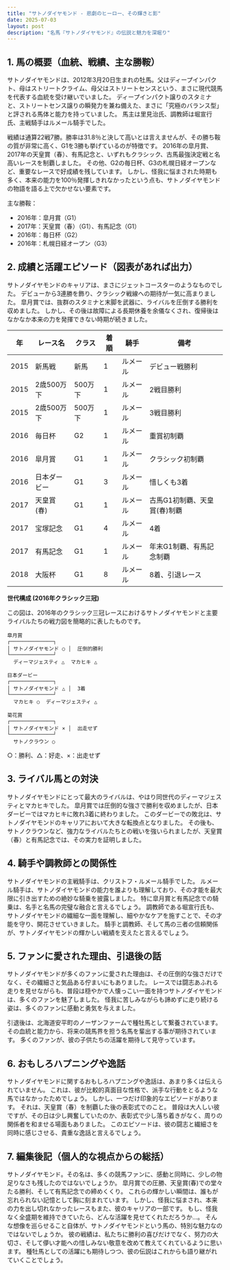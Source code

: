 ```yaml
---
title: "サトノダイヤモンド - 悲劇のヒーロー、その輝きと影"
date: 2025-07-03
layout: post
description: "名馬『サトノダイヤモンド』の伝説と魅力を深堀り"
---
```


## 1. 馬の概要（血統、戦績、主な勝鞍）

サトノダイヤモンドは、2012年3月20日生まれの牡馬。父はディープインパクト、母はストリートクライム、母父はストリートセンスという、まさに現代競馬を代表する血統を受け継いでいました。  ディープインパクト譲りのスタミナと、ストリートセンス譲りの瞬発力を兼ね備えた、まさに「究極のバランス型」と評される馬体と能力を持っていました。  馬主は里見治氏、調教師は堀宣行氏、主戦騎手はルメール騎手でした。

戦績は通算22戦7勝。勝率は31.8％と決して高いとは言えませんが、その勝ち鞍の質が非常に高く、G1を3勝も挙げているのが特徴です。  2016年の皐月賞、2017年の天皇賞（春）、有馬記念と、いずれもクラシック、古馬最強決定戦と名高いレースを制覇しました。  その他、G2の毎日杯、G3の札幌日経オープンなど、重要なレースで好成績を残しています。  しかし、怪我に悩まされた時期も多く、本来の能力を100％発揮しきれなかったという点も、サトノダイヤモンドの物語を語る上で欠かせない要素です。


主な勝鞍：

* 2016年：皐月賞（G1）
* 2017年：天皇賞（春）（G1）、有馬記念（G1）
* 2016年：毎日杯（G2）
* 2016年：札幌日経オープン（G3）


## 2. 成績と活躍エピソード（図表があれば出力）

サトノダイヤモンドのキャリアは、まさにジェットコースターのようなものでした。  デビューから3連勝を飾り、クラシック戦線への期待が一気に高まりました。  皐月賞では、抜群のスタミナと末脚を武器に、ライバルを圧倒する勝利を収めました。  しかし、その後は故障による長期休養を余儀なくされ、復帰後はなかなか本来の力を発揮できない時期が続きました。

| 年 | レース名       | クラス | 着順 | 騎手       | 備考                                         |
|---|---------------|-------|-----|-------------|----------------------------------------------|
| 2015 | 新馬戦       | 新馬   | 1   | ルメール     | デビュー戦勝利                               |
| 2015 | 2歳500万下 | 500万下 | 1   | ルメール     | 2戦目勝利                                   |
| 2015 | 2歳500万下 | 500万下 | 1   | ルメール     | 3戦目勝利                                   |
| 2016 | 毎日杯       | G2    | 1   | ルメール     | 重賞初制覇                                   |
| 2016 | 皐月賞       | G1    | 1   | ルメール     | クラシック初制覇                             |
| 2016 | 日本ダービー   | G1    | 3   | ルメール     | 惜しくも3着                                 |
| 2017 | 天皇賞(春)   | G1    | 1   | ルメール     | 古馬G1初制覇、天皇賞(春)制覇                     |
| 2017 | 宝塚記念     | G1    | 4   | ルメール     | 4着                                         |
| 2017 | 有馬記念     | G1    | 1   | ルメール     | 年末G1制覇、有馬記念制覇                       |
| 2018 | 大阪杯       | G1    | 8   | ルメール     | 8着、引退レース                               |


**世代構成 (2016年クラシック三冠)**

この図は、2016年のクラシック三冠レースにおけるサトノダイヤモンドと主要ライバルたちの戦力図を簡略的に表したものです。

```
皐月賞
┌──────────────┐
│ サトノダイヤモンド ○ │  圧倒的勝利
└──────────────┘
  ディーマジェスティ △  マカヒキ △

日本ダービー
┌──────────────┐
│ サトノダイヤモンド △ │  3着
└──────────────┘
  マカヒキ ○  ディーマジェスティ △

菊花賞
┌──────────────┐
│ サトノダイヤモンド × │  出走せず
└──────────────┘
  サトノクラウン ○

```

○：勝利、△：好走、×：出走せず


## 3. ライバル馬との対決

サトノダイヤモンドにとって最大のライバルは、やはり同世代のディーマジェスティとマカヒキでした。  皐月賞では圧倒的な強さで勝利を収めましたが、日本ダービーではマカヒキに敗れ3着に終わりました。 このダービーでの敗北は、サトノダイヤモンドのキャリアにおいて大きな転換点となりました。  その後も、サトノクラウンなど、強力なライバルたちとの戦いを強いられましたが、天皇賞（春）と有馬記念では、その実力を証明しました。


## 4. 騎手や調教師との関係性

サトノダイヤモンドの主戦騎手は、クリストフ・ルメール騎手でした。 ルメール騎手は、サトノダイヤモンドの能力を誰よりも理解しており、その才能を最大限に引き出すための絶妙な騎乗を披露しました。  特に皐月賞と有馬記念での騎乗は、名手と名馬の完璧な融合と言えるでしょう。  調教師である堀宣行氏も、サトノダイヤモンドの繊細な一面を理解し、細やかなケアを施すことで、その才能を守り、開花させていきました。  騎手と調教師、そして馬の三者の信頼関係が、サトノダイヤモンドの輝かしい戦績を支えたと言えるでしょう。


## 5. ファンに愛された理由、引退後の話

サトノダイヤモンドが多くのファンに愛された理由は、その圧倒的な強さだけでなく、その繊細さと気品ある佇まいにもありました。  レースでは闘志あふれる走りを見せながらも、普段は穏やかで人懐っこい一面を持つサトノダイヤモンドは、多くのファンを魅了しました。  怪我に苦しみながらも諦めずに走り続ける姿は、多くのファンに感動と勇気を与えました。

引退後は、北海道安平町のノーザンファームで種牡馬として繋養されています。  その血統と能力から、将来の競馬界を担う名馬を輩出する事が期待されています。  多くのファンが、彼の子供たちの活躍を期待して見守っています。


## 6. おもしろハプニングや逸話

サトノダイヤモンドに関するおもしろハプニングや逸話は、あまり多くは伝えられていません。  これは、彼が比較的真面目な性格で、派手な行動をとるような馬ではなかったためでしょう。  しかし、一つだけ印象的なエピソードがあります。  それは、天皇賞（春）を制覇した後の表彰式でのこと。  普段は大人しい彼ですが、その日は少し興奮していたのか、表彰式で少し落ち着きがなく、周りの関係者を和ませる場面もありました。  このエピソードは、彼の闘志と繊細さを同時に感じさせる、貴重な逸話と言えるでしょう。


## 7. 編集後記（個人的な視点からの総括）

サトノダイヤモンド。その名は、多くの競馬ファンに、感動と同時に、少しの物足りなさも残したのではないでしょうか。  皐月賞での圧勝、天皇賞(春)での堂々たる勝利、そして有馬記念での締めくくり。  これらの輝かしい瞬間は、誰もが忘れられない記憶として胸に刻まれています。  しかし、怪我に悩まされ、本来の力を出し切れなかったレースもまた、彼のキャリアの一部です。  もし、怪我なく全盛期を維持できていたら、どんな活躍を見せてくれただろうか…。  そんな想像を巡らせること自体が、サトノダイヤモンドという馬の、特別な魅力なのではないでしょうか。  彼の戦績は、私たちに勝利の喜びだけでなく、努力の大切さ、そして儚い才能への惜しみない敬意を改めて教えてくれているように思います。  種牡馬としての活躍にも期待しつつ、彼の伝説はこれからも語り継がれていくことでしょう。
